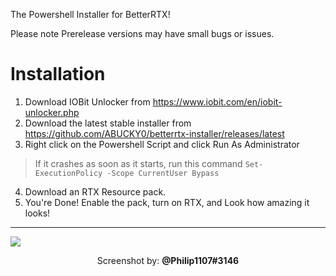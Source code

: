 The Powershell Installer for BetterRTX!

Please note Prerelease versions may have small bugs or issues. 


# Installation
1. Download IOBit Unlocker from https://www.iobit.com/en/iobit-unlocker.php
2. Download the latest stable installer from https://github.com/ABUCKY0/betterrtx-installer/releases/latest
3. Right click on the Powershell Script and click Run As Administrator
> If it crashes as soon as it starts, run this command `Set-ExecutionPolicy -Scope CurrentUser Bypass`
4. Download an RTX Resource pack. 
5. You're Done! Enable the pack, turn on RTX, and Look how amazing it looks!
***
<img src="https://github.com/ABUCKY0/BetterRTX-Installer/assets/81783950/111d1348-9940-435f-8491-9bb462ea998c"></img>
<p align="center" >Screenshot by: <a style="font-weight:bold;">@Philip1107#3146</a></p>
